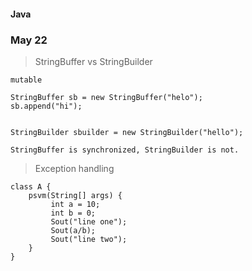 #### Java

### May 22

>StringBuffer vs StringBuilder
    
    mutable
    
    StringBuffer sb = new StringBuffer("helo");
    sb.append("hi");
    
    
    StringBuilder sbuilder = new StringBuilder("hello");
    
    StringBuffer is synchronized, StringBuilder is not.

>Exception handling

    class A {
        psvm(String[] args) {
             int a = 10;
             int b = 0;
             Sout("line one");
             Sout(a/b);
             Sout("line two");
        }
    }


>
>
>
>
>

